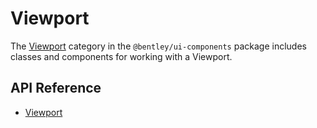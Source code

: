 # Viewport

The [Viewport]($ui-components:Viewport) category in the `@bentley/ui-components` package includes
classes and components for working with a Viewport.

## API Reference

* [Viewport]($ui-components:Viewport)
